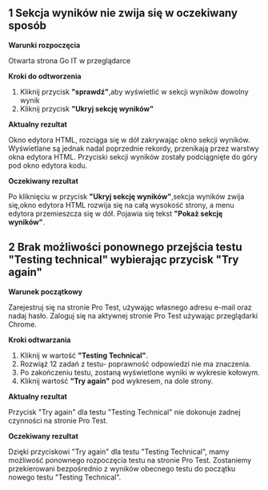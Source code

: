<h2>1 Sekcja wyników nie zwija się w oczekiwany sposób</h2>


__Warunki rozpoczęcia__

Otwarta strona Go IT w przeglądarce


__Kroki do odtworzenia__

1. Kliknij przycisk __"sprawdź"__,aby wyświetlić w sekcji wyników dowolny wynik
2. Kliknij przycisk __"Ukryj sekcję wyników"__


__Aktualny rezultat__

Okno edytora HTML, rozciąga się w dół zakrywając okno sekcji wyników. Wyświetlane są jednak nadal poprzednie rekordy, przenikają przez warstwy okna edytora HTML. Przyciski sekcji wyników zostały podciągnięte do góry pod okno edytora kodu.


__Oczekiwany rezultat__

Po kliknięciu w przycisk __"Ukryj sekcję wyników"__,sekcja wyników zwija się,okno edytora HTML rozwija się na całą wysokość strony, a menu edytora przemieszcza się w dół. Pojawia się tekst __"Pokaż sekcję wyników"__.


<h2>2 Brak możliwości ponownego przejścia testu "Testing technical" wybierając przycisk "Try again"</h2>

__Warunek początkowy__

Zarejestruj się na stronie Pro Test, używając własnego adresu e-mail oraz nadaj hasło.
Zaloguj się na aktywnej stronie Pro Test używając przeglądarki Chrome.


__Kroki odtwarzania__

1. Kliknij w wartość __"Testing Technical"__.
2. Rozwiąż 12 zadań z testu- poprawność odpowiedzi nie ma znaczenia.
3. Po zakończeniu testu, zostaną wyświetlone wyniki w wykresie kołowym.
4. Kliknij wartość __"Try again"__ pod wykresem, na dole strony.


__Aktualny rezultat__

Przycisk "Try again" dla testu "Testing Technical" nie dokonuje żadnej czynności na stronie Pro Test.


__Oczekiwany rezultat__

Dzięki przyciskowi "Try again" dla testu "Testing Technical", mamy możliwość ponownego rozpoczęcia testu na stronie Pro Test. Zostaniemy przekierowani bezpośrednio z wyników obecnego testu do początku nowego testu "Testing Technical".
